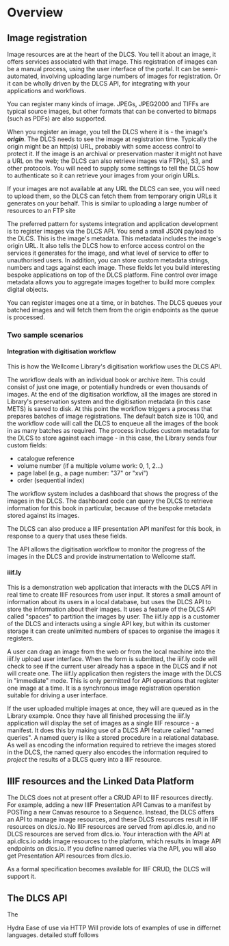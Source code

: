 # Overview

## Image registration

Image resources are at the heart of the DLCS. You tell it about an image, it offers services associated with that image. This registration of images can be a manual process, using the user interface of the portal. It can be semi-automated, involving uploading large numbers of images for registration. Or it can be wholly driven by the DLCS API, for integrating with your applications and workflows.

You can register many kinds of image. JPEGs, JPEG2000 and TIFFs are typical source images, but other formats that can be converted to bitmaps (such as PDFs) are also supported.

When you register an image, you tell the DLCS where it is - the image's ***origin***. The DLCS needs to see the image at registration time. Typically the origin might be an http(s) URL, probably with some access control to protect it. If the image is an archival or preservation master it might not have a URL on the web; the DLCS can also retrieve images via FTP(s), S3, and other protocols. You will need to supply some settings to tell the DLCS how to authenticate so it can retrieve your images from your origin URLs.

If your images are not available at any URL the DLCS can see, you will need to upload them, so the DLCS can fetch them from temporary origin URLs it generates on your behalf. This is similar to uploading a large number of resources to an FTP site

The preferred pattern for systems integration and application development is to register images via the DLCS API. You send a small JSON payload to the DLCS. This is the image's metadata. This metadata includes the image's origin URL. It also tells the DLCS how to enforce access control on the services it generates for the image, and what level of service to offer to unauthorised users. In addition, you can store custom metadata strings, numbers and tags against each image. These fields let you build interesting bespoke applications on top of the DLCS platform. Fine control over image metadata allows you to aggregate images together to build more complex digital objects.

You can register images one at a time, or in batches. The DLCS queues your batched images and will fetch them from the origin endpoints as the queue is processed.


### Two sample scenarios

#### Integration with digitisation workflow

This is how the Wellcome Library's digitisation workflow uses the DLCS API.

The workflow deals with an individual book or archive item. This could consist of just one image, or potentially hundreds or even thousands of images. At the end of the digitisation workflow, all the images are stored in Library's preservation system and the digitisation metadata (in this case METS) is saved to disk. At this point the workflow triggers a process that prepares batches of image registrations. The default batch size is 100, and the workflow code will call the DLCS to enqueue all the images of the book in as many batches as required. The process includes custom metadata for the DLCS to store against each image - in this case, the Library sends four custom fields:

* catalogue reference
* volume number (if a multiple volume work: 0, 1, 2...)
* page label (e.g., a page number: "37" or "xvi")
* order (sequential index)

The workflow system includes a dashboard that shows the progress of the images in the DLCS. The dashboard code can query the DLCS to retrieve information for this book in particular, because of the bespoke metadata stored against its images.

The DLCS can also produce a IIIF presentation API manifest for this book, in response to a query that uses these fields.

The API allows the digitisation workflow to monitor the progress of the images in the DLCS and provide instrumentation to Wellcome staff.

#### iiif.ly

This is a demonstration web application that interacts with the DLCS API in real time to create IIIF resources from user input. It stores a small amount of information about its users in a local database, but uses the DLCS API to store the information about their images. It uses a feature of the DLCS API called "spaces" to partition the images by user. The iiif.ly app is a customer of the DLCS and interacts using a single API key, but within its customer storage it can create unlimited numbers of spaces to organise the images it registers.

A user can drag an image from the web or from the local machine into the iiif.ly upload user interface. When the form is submitted, the iiif.ly code will check to see if the current user already has a space in the DLCS and if not will create one. The iiif.ly application then registers the image with the DLCS in "immediate" mode. This is only permitted for API operations that register one image at a time. It is a synchronous image registration operation suitable for driving a user interface.

If the user uploaded multiple images at once, they will are queued as in the Library example. Once they have all finished processing the iiif.ly application will display the set of images as a single IIIF resource - a manifest. It does this by making use of a DLCS API feature called "named queries". A named query is like a stored procedure in a relational database. As well as encoding the information required to retrieve the images stored in the DLCS, the named query also encodes the information required to *project* the results of a DLCS query into a IIIF resource. 

## IIIF resources and the Linked Data Platform

The DLCS does not at present offer a CRUD API to IIIF resources directly. For example, adding a new IIIF Presentation API Canvas to a manifest by POSTing a new Canvas resource to a Sequence. Instead, the DLCS offers an API to manage image resources, and these DLCS resources result in IIIF resources on dlcs.io. No IIIF resources are served from api.dlcs.io, and no DLCS resources are served from dlcs.io. Your interaction with the API at api.dlcs.io adds image resources to the platform, which results in Image API endpoints on dlcs.io. If you define named queries via the API, you will also get Presentation API resources from dlcs.io.

As a formal specification becomes available for IIIF CRUD, the DLCS will support it.

## The DLCS API

The 

Hydra
Ease of use via HTTP
Will provide lots of examples of use in differnet languages.
detailed stuff follows

